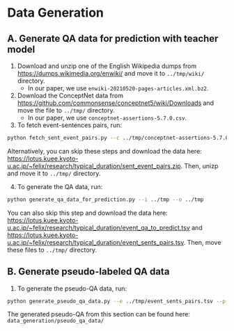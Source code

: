 # Data Generation
## A. Generate QA data for prediction with teacher model

1. Download and unzip one of the English Wikipedia dumps from https://dumps.wikimedia.org/enwiki/ and move it to `../tmp/wiki/` directory. 
    - In our paper, we use `enwiki-20210520-pages-articles.xml.bz2`.
2. Download the ConceptNet data from https://github.com/commonsense/conceptnet5/wiki/Downloads and move the file to `../tmp/` directory.
    - In our paper, we use `conceptnet-assertions-5.7.0.csv`.
3. To fetch event-sentences pairs, run:
```bash 
python fetch_sent_event_pairs.py --c ../tmp/conceptnet-assertions-5.7.0.csv --w ../tmp/wiki --o ../tmp
```
Alternatively, you can skip these steps and download the data here: https://lotus.kuee.kyoto-u.ac.jp/~felix/research/typical_duration/sent_event_pairs.zip. Then, unizp and move it to `../tmp/` directory.

4. To generate the QA data, run:
```bash 
python generate_qa_data_for_prediction.py --i ../tmp --o ../tmp
```
You can also skip this step and download the data here: https://lotus.kuee.kyoto-u.ac.jp/~felix/research/typical_duration/event_qa_to_predict.tsv and https://lotus.kuee.kyoto-u.ac.jp/~felix/research/typical_duration/event_sents_pairs.tsv. Then, move these files to `../tmp/` directory.

## B. Generate pseudo-labeled QA data
1. To generate the pseudo-QA data, run:
```bash 
python generate_pseudo_qa_data.py --e ../tmp/event_sents_pairs.tsv --p ../tmp/qa_prediction.txt --o ../tmp
```

The generated pseudo-QA from this section can be found here: `data_generation/pseudo_qa_data/`